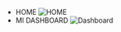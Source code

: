 - HOME
![HOME](/var/www/html/laravel/Dashboard/img/HOME.PNG)
- MI DASHBOARD
![Dashboard](/var/www/html/laravel/Dashboard/img/DASHBOARD-DAVID.PNG)
